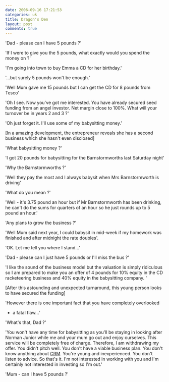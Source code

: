 ```yaml
---
date: 2006-09-16 17:21:53
categories: uk
title: Dragon's Den
layout: post
comments: true
---
```

'Dad - please can I have 5 pounds ?'

'If I were to give you the 5 pounds, what exactly would you spend the
money on ?'

'I'm going into town to buy Emma a CD for her birthday.'

'...but surely 5 pounds won't be enough.'

'Well Mum gave me 15 pounds but I can get the CD for 8 pounds from
Tesco'

'Oh I see. Now you've got me interested. You have already secured seed
funding from an angel investor. Net margin close to 100%. What will your
turnover be in years 2 and 3 ?'

'Oh just forget it. I'll use some of my babysitting money.'

[In a amazing development, the entrepreneur reveals she has a second
business which she hasn't even disclosed]

'What babysitting money ?'

'I got 20 pounds for babysitting for the Barnstormworths last Saturday
night'

'Why the Barnstormworths ?'

'Well they pay the most and I always babysit when Mrs Barnstormworth is
driving'

'What do you mean ?'

'Well - it's 3.75 pound an hour but if Mr Barnstormworth has been
drinking, he can't do the sums for quarters of an hour so he just rounds
up to 5 pound an hour.'

'Any plans to grow the business ?'

'Well Mum said next year, I could babysit in mid-week if my homework was
finished and after midnight the rate doubles'.

'OK. Let me tell you where I stand...'

'Dad - please can I just have 5 pounds or I'll miss the bus ?'

'I like the sound of the business model but the valuation is simply
ridiculous so I am prepared to make you an offer of 4 pounds for 10%
equity in the CD racketeering business and 40% equity in the babysitting
company. '

[After this astounding and unexpected turnaround, this young person
looks to have secured the funding]

'However there is one important fact that you have completely overlooked
- a fatal flaw...'

'What's that, Dad ?'

'You won't have any time for babysitting as you'll be staying in looking
after Norman Junior while me and your mum go out and enjoy ourselves.
This service will be completely free of charge. Therefore, I am
withdrawing my offer. You didn't pitch well. You don't have a viable
business plan. You don't know anything about
[CRM](http://www.nbrightside.com/blog/2006/07/14/30-second-guide-to-crm/).
You're young and inexperienced. You don't listen to advice. So that's
it. I'm not interested in working with you and I'm certainly not
interested in investing so I'm out.'

'Mum - can I have 5 pounds ?'
